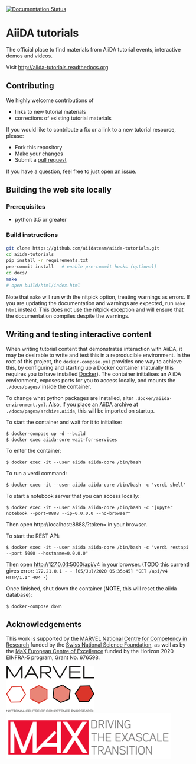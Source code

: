 [![Documentation Status](https://readthedocs.org/projects/aiida-tutorials/badge/?version=latest)](https://aiida-tutorials.readthedocs.io/en/latest/?badge=latest)

# AiiDA tutorials

The official place to find materials from AiiDA tutorial events,
interactive demos and videos.

Visit <http://aiida-tutorials.readthedocs.org>

## Contributing

We highly welcome contributions of

* links to new tutorial materials
* corrections of existing tutorial materials

If you would like to contribute a fix or a link to a new tutorial resource, please:

* Fork this repository
* Make your changes
* Submit a [pull request](https://github.com/aiidateam/aiida-tutorials/pulls)

If you have a question, feel free to just [open an issue](https://github.com/aiidateam/aiida-tutorials/issues/new).

## Building the web site locally

### Prerequisites

* python 3.5 or greater

### Build instructions

```bash
git clone https://github.com/aiidateam/aiida-tutorials.git
cd aiida-tutorials
pip install -r requirements.txt
pre-commit install   # enable pre-commit hooks (optional)
cd docs/
make
# open build/html/index.html
```

Note that `make` will run with the nitpick option, treating warnings as errors.
If you are updating the documentation and warnings are expected, run `make html` instead.
This does not use the nitpick exception and will ensure that the documentation compiles despite the warnings.

## Writing and testing interactive content

When writing tutorial content that demonstrates interaction with AiiDA, it may be desirable to write and test this in a reproducible environment.
In the root of this project, the `docker-compose.yml` provides one way to achieve this, by configuring and starting up a Docker container (naturally this requires you to have installed [Docker](https://www.docker.com/)).
The container initialises an AiiDA environment, exposes ports for you to access locally, and mounts the `./docs/pages/` inside the container.

To change what python packages are installed, alter `.docker/aiida-environment.yml`.
Also, if you place an AiiDA archive at `./docs/pages/archive.aiida`, this will be imported on startup.

To start the container and wait for it to initialise:

```console
$ docker-compose up -d --build
$ docker exec aiida-core wait-for-services
```

To enter the container:

```console
$ docker exec -it --user aiida aiida-core /bin/bash
```

To run a verdi command:

```console
$ docker exec -it --user aiida aiida-core /bin/bash -c 'verdi shell'
```

To start a notebook server that you can access locally:

```console
$ docker exec -it --user aiida aiida-core /bin/bash -c "jupyter notebook --port=8888 --ip=0.0.0.0 --no-browser"
```

Then open http://localhost:8888/?token=<TOKEN> in your browser.

To start the REST API:

```console
$ docker exec -it --user aiida aiida-core /bin/bash -c "verdi restapi --port 5000 --hostname=0.0.0.0"
```

Then open http://127.0.0.1:5000/api/v4 in your browser.
(TODO this currentl gives error: `172.21.0.1 - - [05/Jul/2020 05:35:45] "GET /api/v4 HTTP/1.1" 404 -`)

Once finished, shut down the container (**NOTE**, this will reset the aiida database):

```console
$ docker-compose down
```

## Acknowledgements

This work is supported by the [MARVEL National Centre for Competency in Research](<http://nccr-marvel.ch>)
funded by the [Swiss National Science Foundation](<http://www.snf.ch/en>), as well as by the [MaX
European Centre of Excellence](<http://www.max-centre.eu/>) funded by the Horizon 2020 EINFRA-5 program,
Grant No. 676598.

![MARVEL](docs/assets/images/MARVEL.png)
![MaX](docs/assets/images/MaX.png)
